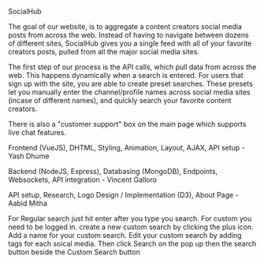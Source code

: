 SocialHub

The goal of our website, is to aggregate a content creators social media posts from across the web. Instead of having to navigate between dozens of different sites, SocialHub gives you a single feed with all of your favorite creators posts, pulled from all the major social media sites. 

The first step of our process is the API calls, which pull data from across the web. This happens dynamically when a search is entered. For users that sign up with the site, you are able to create preset searches. These presets let you manually enter the channel/profile names across social media sites (incase of different names), and quickly search your favorite content creators. 

There is also a "customer support" box on the main page which supports live chat features.


Frontend (VueJS), DHTML, Styling, Animation, Layout, AJAX, API setup - Yash Dhume

Backend (NodeJS, Express), Databasing (MongoDB), Endpoints, Websockets, API integration - Vincent Galloro

API setup, Research, Logo Design / Implementation (D3), About Page - Aabid Mitha

For Regular search just hit enter after you type you search. For custom you need to be logged in. create a new custom search by clicking the plus icon. Add a name for your custom search. Edit your custom search by adding tags for each soical media. Then click Search on the pop up then the search button beside the Custom Search button 
